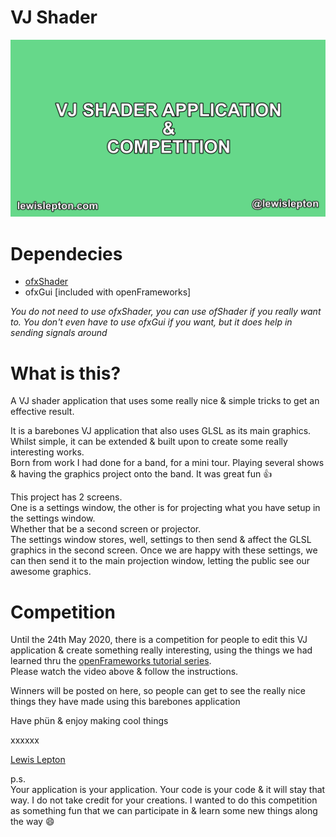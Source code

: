 # VJ Shader

[![VJ Shader Application & Competition Video](img/vjshadercompetitionvideo.png)](https://youtu.be/5FtiqlkvW8U)

# Dependecies
- [ofxShader](https://github.com/patriciogonzalezvivo/ofxShader)
- ofxGui [included with openFrameworks]

*You do not need to use ofxShader, you can use ofShader if you really want to. You don't even have to use ofxGui if you want, but it does help in sending signals around*

# What is this?

A VJ shader application that uses some really nice & simple tricks to get an effective result.

It is a barebones VJ application that also uses GLSL as its main graphics. Whilst simple, it can be extended & built upon to create some really interesting works.<br>Born from work I had done for a band, for a mini tour. Playing several shows & having the graphics project onto the band. It was great fun 👍

This project has 2 screens.<br>One is a settings window, the other is for projecting what you have setup in the settings window.<br>Whether that be a second screen or projector.<br>The settings window stores, well, settings to then send & affect the GLSL graphics in the second screen. Once we are happy with these settings, we can then send it to the main projection window, letting the public see our awesome graphics.

# Competition

Until the 24th May 2020, there is a competition for people to edit this VJ application & create something really interesting, using the things we had learned thru the [openFrameworks tutorial series](https://github.com/lewislepton/openFrameworksTutorialSeries).<br>Please watch the video above & follow the instructions.

Winners will be posted on here, so people can get to see the really nice things they have made using this barebones application

Have phün & enjoy making cool things

xxxxxx

[Lewis Lepton](https://lewislepton.com)

p.s.<br>
Your application is your application. Your code is your code & it will stay that way. I do not take credit for your creations. I wanted to do this competition as something fun that we can participate in & learn some new things along the way 😄